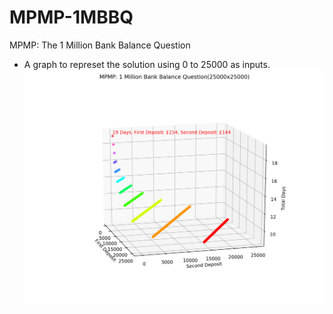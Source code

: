 # MPMP-1MBBQ
MPMP: The 1 Million Bank Balance Question

* A graph to represet the solution using 0 to 25000 as inputs.
![Graph](./MPMP(25000x25000).png)
